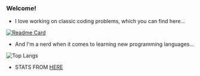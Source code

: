 ### Welcome!

- I love working on classic coding problems, which you can find here...

[![Readme Card](https://github-readme-stats.vercel.app/api/pin/?username=nmarzagaodev&repo=coding-problems&theme=dark)](https://github.com/nmarzagaodev/coding-problems-general)

- And I'm a nerd when it comes to learning new programming languages...

![Top Langs](https://github-readme-stats.vercel.app/api/top-langs/?username=nmarzagaodev&layout=compact&langs_count=100&theme=dark)


- STATS FROM [HERE](https://github.com/anuraghazra/github-readme-stats)


<!--
**nmarzagaodev/nmarzagaodev** is a ✨ _special_ ✨ repository because its `README.md` (this file) appears on your GitHub profile.

Here are some ideas to get you started:

- 🔭 I’m currently working on ...
- 🌱 I’m currently learning ...
- 👯 I’m looking to collaborate on ...
- 🤔 I’m looking for help with ...
- 💬 Ask me about ...
- 📫 How to reach me: ...
- 😄 Pronouns: ...
- ⚡ Fun fact: ...
-->
